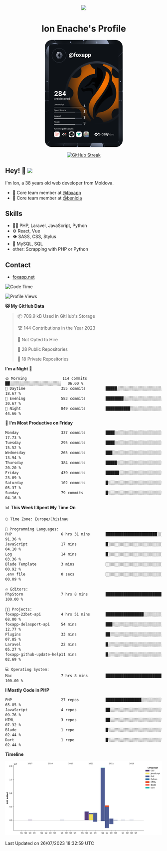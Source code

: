<div id="header" align="center">
  <img src="https://media.giphy.com/media/M9gbBd9nbDrOTu1Mqx/giphy.gif" width="100"/>
	<h1>Ion Enache's Profile</h1>
</div>
<div align="center">
	<a href="https://app.daily.dev/foxapp"><img src="https://github.com/foxapp/foxapp/blob/master/devcard.svg" width="250" alt="Ion Enache's Dev Card"/></a>
</div>


<div align="center">
	
[![GitHub Streak](http://github-readme-streak-stats.herokuapp.com?user=foxapp&hide_border=true&date_format=M%20j%5B%2C%20Y%5D)](https://git.io/streak-stats)
	
</div>


## Hey! 👋 <img src="https://media.giphy.com/media/hvRJCLFzcasrR4ia7z/giphy.gif" width="30px"/>
I'm Ion, a 38 years old web developer from Moldova.


- 👥 Core team member at [@foxapp](https://github.com/foxapp)
- 👥 Core team member at [@benlola](https://github.com/benlola)

## Skills
- 👨‍💻 PHP, Laravel, JavaScript, Python
- ⚙️ React, Vue
- 👁️ SASS, CSS, Stylus
- 💽 MySQL, SQL
- other: Scrapping with PHP or Python

## Contact
- [foxapp.net](https://www.foxapp.net)

<!--START_SECTION:waka-->
![Code Time](http://img.shields.io/badge/Code%20Time-1%2C379%20hrs%2041%20mins-blue)

![Profile Views](http://img.shields.io/badge/Profile%20Views-0-blue)

**🐱 My GitHub Data** 

> 📦 709.9 kB Used in GitHub's Storage 
 > 
> 🏆 144 Contributions in the Year 2023
 > 
> 🚫 Not Opted to Hire
 > 
> 📜 28 Public Repositories 
 > 
> 🔑 18 Private Repositories 
 > 
**I'm a Night 🦉** 

```text
🌞 Morning                114 commits         ██░░░░░░░░░░░░░░░░░░░░░░░   06.00 % 
🌆 Daytime                355 commits         █████░░░░░░░░░░░░░░░░░░░░   18.67 % 
🌃 Evening                583 commits         ████████░░░░░░░░░░░░░░░░░   30.67 % 
🌙 Night                  849 commits         ███████████░░░░░░░░░░░░░░   44.66 % 
```
📅 **I'm Most Productive on Friday** 

```text
Monday                   337 commits         ████░░░░░░░░░░░░░░░░░░░░░   17.73 % 
Tuesday                  295 commits         ████░░░░░░░░░░░░░░░░░░░░░   15.52 % 
Wednesday                265 commits         ███░░░░░░░░░░░░░░░░░░░░░░   13.94 % 
Thursday                 384 commits         █████░░░░░░░░░░░░░░░░░░░░   20.20 % 
Friday                   439 commits         ██████░░░░░░░░░░░░░░░░░░░   23.09 % 
Saturday                 102 commits         █░░░░░░░░░░░░░░░░░░░░░░░░   05.37 % 
Sunday                   79 commits          █░░░░░░░░░░░░░░░░░░░░░░░░   04.16 % 
```


📊 **This Week I Spent My Time On** 

```text
🕑︎ Time Zone: Europe/Chisinau

💬 Programming Languages: 
PHP                      6 hrs 31 mins       ███████████████████████░░   91.36 % 
JavaScript               17 mins             █░░░░░░░░░░░░░░░░░░░░░░░░   04.10 % 
Log                      14 mins             █░░░░░░░░░░░░░░░░░░░░░░░░   03.36 % 
Blade Template           3 mins              ░░░░░░░░░░░░░░░░░░░░░░░░░   00.92 % 
.env file                0 secs              ░░░░░░░░░░░░░░░░░░░░░░░░░   00.09 % 

🔥 Editors: 
PhpStorm                 7 hrs 8 mins        █████████████████████████   100.00 % 

🐱‍💻 Projects: 
foxapp-22bet-api         4 hrs 51 mins       █████████████████░░░░░░░░   68.00 % 
foxapp-delasport-api     54 mins             ███░░░░░░░░░░░░░░░░░░░░░░   12.77 % 
Plugins                  33 mins             ██░░░░░░░░░░░░░░░░░░░░░░░   07.85 % 
Laravel                  22 mins             █░░░░░░░░░░░░░░░░░░░░░░░░   05.27 % 
foxapp-github-update-help11 mins             █░░░░░░░░░░░░░░░░░░░░░░░░   02.69 % 

💻 Operating System: 
Mac                      7 hrs 8 mins        █████████████████████████   100.00 % 
```

**I Mostly Code in PHP** 

```text
PHP                      27 repos            ████████████████░░░░░░░░░   65.85 % 
JavaScript               4 repos             ██░░░░░░░░░░░░░░░░░░░░░░░   09.76 % 
HTML                     3 repos             ██░░░░░░░░░░░░░░░░░░░░░░░   07.32 % 
Blade                    1 repo              █░░░░░░░░░░░░░░░░░░░░░░░░   02.44 % 
Dart                     1 repo              █░░░░░░░░░░░░░░░░░░░░░░░░   02.44 % 
```



**Timeline**

![Lines of Code chart](https://raw.githubusercontent.com/foxapp/foxapp/master/assets/bar_graph.png)


 Last Updated on 26/07/2023 18:32:59 UTC
<!--END_SECTION:waka-->
